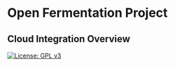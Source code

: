 # Open Fermentation Project

## Cloud Integration Overview

[![License: GPL v3](https://img.shields.io/badge/License-GPLv3-blue.svg)](https://www.gnu.org/licenses/gpl-3.0)
